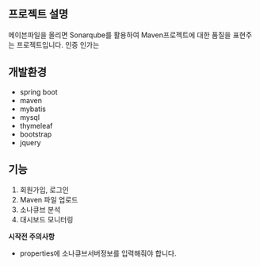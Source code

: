 ## 프로젝트 설명
메이븐파일을 올리면 Sonarqube를 활용하여 Maven프로젝트에 대한 품질을 표현주는 프로젝트입니다.
인증 인가는

## 개발환경
- spring boot
- maven
- mybatis
- mysql
- thymeleaf
- bootstrap
- jquery

## 기능
1. 회원가입, 로그인
2. Maven 파일 업로드
3. 소나큐브 분석
4. 대시보드 모니터링

**시작전 주의사항**
- properties에 소나큐브서버정보를 입력해줘야 합니다.

